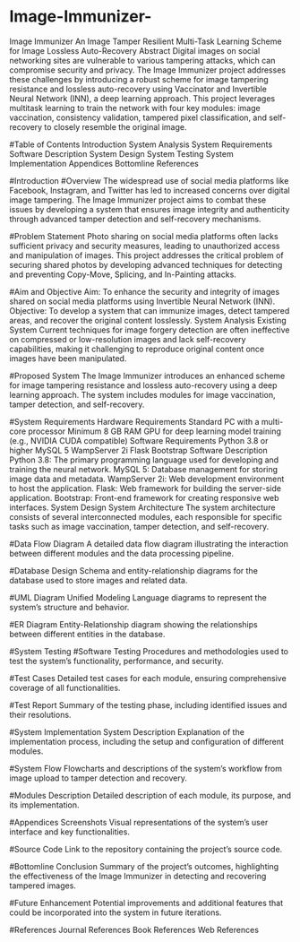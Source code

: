 # Image-Immunizer-

Image Immunizer
An Image Tamper Resilient Multi-Task Learning Scheme for Image Lossless Auto-Recovery
Abstract
Digital images on social networking sites are vulnerable to various tampering attacks, which can compromise security and privacy. The Image Immunizer project addresses these challenges by introducing a robust scheme for image tampering resistance and lossless auto-recovery using Vaccinator and Invertible Neural Network (INN), a deep learning approach. This project leverages multitask learning to train the network with four key modules: image vaccination, consistency validation, tampered pixel classification, and self-recovery to closely resemble the original image.

#Table of Contents
Introduction
System Analysis
System Requirements
Software Description
System Design
System Testing
System Implementation
Appendices
Bottomline
References

#Introduction
#Overview
The widespread use of social media platforms like Facebook, Instagram, and Twitter has led to increased concerns over digital image tampering. The Image Immunizer project aims to combat these issues by developing a system that ensures image integrity and authenticity through advanced tamper detection and self-recovery mechanisms.

#Problem Statement
Photo sharing on social media platforms often lacks sufficient privacy and security measures, leading to unauthorized access and manipulation of images. This project addresses the critical problem of securing shared photos by developing advanced techniques for detecting and preventing Copy-Move, Splicing, and In-Painting attacks.

#Aim and Objective
Aim: To enhance the security and integrity of images shared on social media platforms using Invertible Neural Network (INN).
Objective: To develop a system that can immunize images, detect tampered areas, and recover the original content losslessly.
System Analysis
Existing System
Current techniques for image forgery detection are often ineffective on compressed or low-resolution images and lack self-recovery capabilities, making it challenging to reproduce original content once images have been manipulated.

#Proposed System
The Image Immunizer introduces an enhanced scheme for image tampering resistance and lossless auto-recovery using a deep learning approach. The system includes modules for image vaccination, tamper detection, and self-recovery.

#System Requirements
Hardware Requirements
Standard PC with a multi-core processor
Minimum 8 GB RAM
GPU for deep learning model training (e.g., NVIDIA CUDA compatible)
Software Requirements
Python 3.8 or higher
MySQL 5
WampServer 2i
Flask
Bootstrap
Software Description
Python 3.8: The primary programming language used for developing and training the neural network.
MySQL 5: Database management for storing image data and metadata.
WampServer 2i: Web development environment to host the application.
Flask: Web framework for building the server-side application.
Bootstrap: Front-end framework for creating responsive web interfaces.
System Design
System Architecture
The system architecture consists of several interconnected modules, each responsible for specific tasks such as image vaccination, tamper detection, and self-recovery.

#Data Flow Diagram
A detailed data flow diagram illustrating the interaction between different modules and the data processing pipeline.

#Database Design
Schema and entity-relationship diagrams for the database used to store images and related data.

#UML Diagram
Unified Modeling Language diagrams to represent the system’s structure and behavior.

#ER Diagram
Entity-Relationship diagram showing the relationships between different entities in the database.

#System Testing
#Software Testing
Procedures and methodologies used to test the system’s functionality, performance, and security.

#Test Cases
Detailed test cases for each module, ensuring comprehensive coverage of all functionalities.

#Test Report
Summary of the testing phase, including identified issues and their resolutions.

#System Implementation
System Description
Explanation of the implementation process, including the setup and configuration of different modules.

#System Flow
Flowcharts and descriptions of the system’s workflow from image upload to tamper detection and recovery.

#Modules Description
Detailed description of each module, its purpose, and its implementation.

#Appendices
Screenshots
Visual representations of the system’s user interface and key functionalities.

#Source Code
Link to the repository containing the project’s source code.

#Bottomline
Conclusion
Summary of the project’s outcomes, highlighting the effectiveness of the Image Immunizer in detecting and recovering tampered images.

#Future Enhancement
Potential improvements and additional features that could be incorporated into the system in future iterations.

#References
Journal References
Book References
Web References
